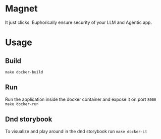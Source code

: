 # Magnet
It just clicks. Euphorically ensure security of your LLM and Agentic app.

# Usage
## Build
```make docker-build``` 

## Run
Run the application inside the docker container and expose it on port `8000`
```make docker-run```

## Dnd storybook
To visualize and play around in the dnd storybook run
```make docker-it```
